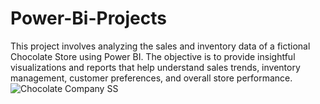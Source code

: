 # Power-Bi-Projects
This project involves analyzing the sales and inventory data of a fictional Chocolate Store using Power BI. The objective is to provide insightful visualizations and reports that help understand sales trends, inventory management, customer preferences, and overall store performance. 
![Chocolate Company SS](https://github.com/user-attachments/assets/5091d9dd-26a9-410a-a7be-de6172b0d814)
